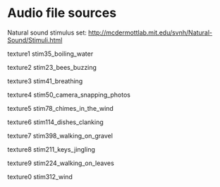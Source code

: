 # Audio file sources

Natural sound stimulus set:
http://mcdermottlab.mit.edu/svnh/Natural-Sound/Stimuli.html

texture1
stim35_boiling_water

texture2
stim23_bees_buzzing

texture3
stim41_breathing

texture4
stim50_camera_snapping_photos

texture5
stim78_chimes_in_the_wind

texture6
stim114_dishes_clanking

texture7
stim398_walking_on_gravel

texture8
stim211_keys_jingling

texture9
stim224_walking_on_leaves

texture0
stim312_wind



